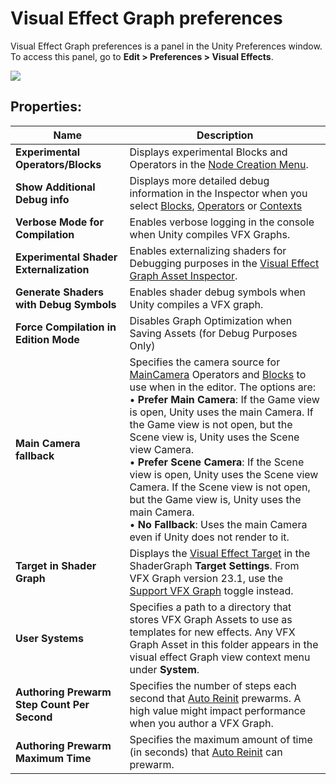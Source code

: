 # Visual Effect Graph preferences

Visual Effect Graph preferences is a panel in the Unity Preferences window. To access this panel, go to **Edit > Preferences > Visual Effects**.

![](Images/VisualEffectPreferences.png)

## Properties:

| Name                                         | Description                                                  |
| -------------------------------------------- | ------------------------------------------------------------ |
| **Experimental Operators/Blocks**            | Displays experimental Blocks and Operators in the [Node Creation Menu](GettingStarted.md#manipulating-graph-elements). |
| **Show Additional Debug info**               | Displays more detailed debug information in the Inspector when you select [Blocks](Blocks.md), [Operators](Operators.md) or [Contexts](Contexts.md) |
| **Verbose Mode for Compilation**             | Enables verbose logging in the console when Unity compiles VFX Graphs.     |
| **Experimental Shader Externalization**      | Enables externalizing shaders for Debugging purposes in the [Visual Effect Graph Asset Inspector](VisualEffectGraphAsset.md). |
| **Generate Shaders with Debug Symbols**      | Enables shader debug symbols when Unity compiles a VFX graph. |
| **Force Compilation in Edition Mode**        | Disables Graph Optimization when Saving Assets (for Debug Purposes Only) |
| **Main Camera fallback**                     | Specifies the camera source for [MainCamera](Operator-MainCamera.md) Operators and [Blocks](Blocks.md) to use when in the editor. The options are:<br/>&#8226; **Prefer Main Camera**: If the Game view is open, Unity uses the main Camera. If the Game view is not open, but the Scene view is, Unity uses the Scene view Camera.<br/>&#8226; **Prefer Scene Camera**: If the Scene view is open, Unity uses the Scene view Camera. If the Scene view is not open, but the Game view is, Unity uses the main Camera.<br/>&#8226; **No Fallback**: Uses the main Camera even if Unity does not render to it. |
| **Target in Shader Graph**                   | Displays the [Visual Effect Target](sg-target-visual-effect.md) in the ShaderGraph **Target Settings**. From VFX Graph version 23.1, use the [Support VFX Graph](sg-working-with.md) toggle instead. |
| **User Systems**                             | Specifies a path to a directory that stores VFX Graph Assets to use as templates for new effects. Any VFX Graph Asset in this folder appears in the visual effect Graph view context menu under **System**. |
| **Authoring Prewarm Step Count Per Second**  | Specifies the number of steps each second that [Auto Reinit](VisualEffectGraphWindow.md#Toolbar) prewarms. A high value might impact performance when you author a VFX Graph. |
| **Authoring Prewarm Maximum Time**           | Specifies the maximum amount of time (in seconds) that [Auto Reinit](VisualEffectGraphWindow.md#Toolbar) can prewarm. |
